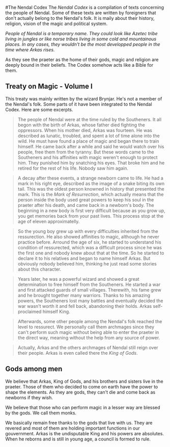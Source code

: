 #The Nendal Codex
The _Nendal Codex_ is a compilation of texts concerning the people of Nendal. Some of these texts are written by foreigners that don't actually belong to the Nendal's folk. It is maily about their history, religion, vision of the magic and political system.

_People of Nendal is a temporary name. They could look like Azetec tribe living in jungles or like norse tribes living in some cold and mountainous places. In any cases, they wouldn't be the most developped people in the time where Arkas rises._

As they see the praeter as the home of their gods, magic and religion are deeply bound in their beliefs. The Codex somehow acts like a Bible for them.

## Treaty on Magic - Volume I
This treaty was mainly written by the wizard Brynjar. He's not a member of the Nendal's folk. Some parts of it have been integrated to the Nendal Codex. Here are some excerpts.

> The people of Nendal were at the time ruled by the Southeners. It all begon with the birth of Arkas, whose father died fighting the oppressors. When his mother died, Arkas was fourteen. He was described as lunatic, troubled, and spent a lot of time alone into the wild. He must have found a place of magic and began there to train himself. He came back after a while and said he would watch over his people, free them from the tyranny. But these words came to the Southeners and his affinities with magic weren't enough to protect him. They punished him by snatching his eyes. That broke him and he retired for the rest of his life. Nobody saw him again.

> A decay after these events, a strange newborn came to life. He had a mark in his right eye, described as the image of a snake biting its own tail. This was the oldest person knowned in history that presented the mark. This is the _Mark of Resurrection_, which actually means that the person inside the body used great powers to keep his soul in the praeter after his death, and came back in a newborn's body. The beginning in a new body is first very difficult because as you grow up, you get memories back from your past lives. This process stop at the age of eleven approximatelly.

> So the young boy grew up with every difficulties inherited from the ressurection. He also showed affinities to magic, although he never practice before. Arround the age of six, he started to understand his condition of ressurected, which was a difficult process since he was the first one and nobody knew about that at the time. So he started to declare it to his relatives and began to name himself Arkas. But obviously nobody believed him, thinking he just read some stories about this character.

> Years later, he was a powerful wizard and showed a great determination to free himself from the Southeners. He started a war  and first attacked guards of small villages. Therewith, his fame grew and he brought together many warriors. Thanks to his amazing powers, the Southeners lost many battles and eventually decided the war wasn't worth it and fell back, abandoning their holds. Arkas self-proclaimed himself King.

> Afterwards, some other people among the Nendal's folk reached the level to ressurect. We personally call them archmages since they can't perform such magic without being able to enter the praeter in the direct way, meaning without the help from any source of power.

> Actually, Arkas and the others archmages of Nendal still reign over their people. Arkas is even called there the _King of Gods_.

## Gods among men
We believe that Arkas, King of Gods, and his brothers and sisters live in the praeter. Those of them who decided to come on earth have the power to shape the elements. As they are gods, they can't die and come back as newborns if they wish.

We believe that those who can perform magic in a lesser way are blessed by the gods. We call them monks.

We basically remain free thanks to the gods that live with us. They are revered and most of them are holding important functions in our gouvernment. Arkas is the undisputable King and his powers are absolutes. When he reborns and is still in young age, a council is formed to rule.
